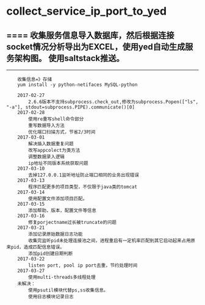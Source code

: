 # collect_service_ip_port_to_yed
====
收集服务信息导入数据库，然后根据连接socket情况分析导出为EXCEL，使用yed自动生成服务架构图。
使用saltstack推送。
----

----
        收集信息=》存储
        yum install -y python-netifaces MySQL-python

        2017-02-27
            2.6.6版本不支持subprocess.check_out,修改为subprocess.Popen(["ls", "-a"], stdout=subprocess.PIPE).communicate()[0]
        2017-02-28
            使用re重写shell命令部分
            重写数据导入方法
            优化端口扫描方式，节省2/3时间
        2017-03-01
            解决插入数据重复问题
            改写appcolect为类方法
            调整数据录入逻辑
            ip地址不同版本系统获取问题
        2017-03-10
            去掉127.0.0.1监听地址防止端口相同的业务出现错误
        2017-03-13
            程序匹配更多的项目类型，不仅限于java类的tomcat
        2017-03-14
            使用配置文件添加项目匹配。
        2017-03-15
            添加帮助，版本，配置文件等信息
        2017-03-16
            修复porjectname过长被truncate的问题
        2017-03-21
            添加记录原始数据日志功能
            收集完监听pid未处理连接池之间，进程重启有一定机率匹配到其它启动起来占用原来pid，造成匹配信息错误。
            添加pid创建日期判断
        2017-03-22
            listen port, pool ip port去重，节约处理时间
        2017-03-27
            使用multi-threads多线程处理
        未解决：
            使用psutil模块代替ps,ss收集信息。
            使用日志模块记录日志